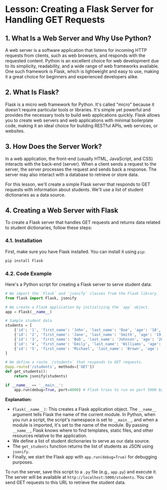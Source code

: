 # Lesson: Creating a Flask Server for Handling GET Requests

## 1. What Is a Web Server and Why Use Python?

A web server is a software application that listens for incoming HTTP requests from clients, such as web browsers, and responds with the requested content. Python is an excellent choice for web development due to its simplicity, readability, and a wide range of web frameworks available. One such framework is Flask, which is lightweight and easy to use, making it a great choice for beginners and experienced developers alike.

## 2. What Is Flask?

Flask is a micro web framework for Python. It's called "micro" because it doesn't require particular tools or libraries. It's simple yet powerful and provides the necessary tools to build web applications quickly. Flask allows you to create web servers and web applications with minimal boilerplate code, making it an ideal choice for building RESTful APIs, web services, or websites.

## 3. How Does the Server Work?

In a web application, the front-end (usually HTML, JavaScript, and CSS) interacts with the back-end (server). When a client sends a request to the server, the server processes the request and sends back a response. The server may also interact with a database to retrieve or store data.

For this lesson, we'll create a simple Flask server that responds to GET requests with information about students. We'll use a list of student dictionaries as a data source.

## 4. Creating a Web Server with Flask

To create a Flask server that handles GET requests and returns data related to student dictionaries, follow these steps:

### 4.1. Installation

First, make sure you have Flask installed. You can install it using `pip`:

```bash
pip install Flask
```

### 4.2. Code Example

Here's a Python script for creating a Flask server to serve student data:

```python
# We import the `Flask` and `jsonify` classes from the Flask library.
from flask import Flask, jsonify

# We create a Flask application by initializing the `app` object.
app = Flask(__name__)

# Sample student data
students = [
    {'id': '1', 'first_name': 'John', 'last_name': 'Doe', 'age': '18', 'grade': 'A'},
    {'id': '2', 'first_name': 'Jane', 'last_name': 'Smith', 'age': '19', 'grade': 'B'},
    {'id': '3', 'first_name': 'Bob', 'last_name': 'Johnson', 'age': '20', 'grade': 'C'},
    {'id': '4', 'first_name': 'Emily', 'last_name': 'Williams', 'age': '18', 'grade': 'A'},
    {'id': '5', 'first_name': 'Michael', 'last_name': 'Brown', 'age': '19', 'grade': 'B'}
]

# We define a route `/students` that responds to GET requests.
@app.route('/students', methods=['GET'])
def get_students():
    return jsonify(students)

if __name__ == '__main__':
    app.run(debug=True, port=8000) # Flask tries to run on port 5000 by default but it's sometimes occupied by a different function. Let's tell flask to utilize port 8000 instead
```

**Explanation:**

- `Flask(__name__)`: This creates a Flask application object. The `__name__` argument tells Flask the name of the current module. In Python, when you run a script, the script's namespace is set to `__main__`, and when a module is imported, it's set to the name of the module. By passing `__name__`, Flask knows where to find templates, static files, and other resources relative to the application.
- We define a list of student dictionaries to serve as our data source.
- The `get_students` function returns the list of students as JSON using `jsonify`.
- Finally, we start the Flask app with `app.run(debug=True)` for debugging purposes.

To run the server, save this script to a `.py` file (e.g., `app.py`) and execute it. The server will be available at `http://localhost:5000/students`. You can send GET requests to this URL to retrieve the student data.
